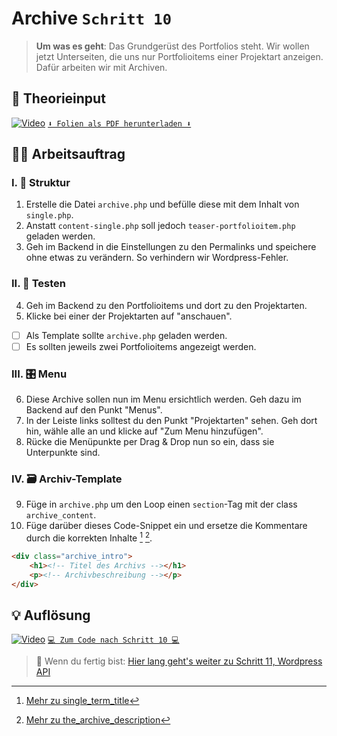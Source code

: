 # Archive `Schritt 10`
> **Um was es geht**: 
> Das Grundgerüst des Portfolios steht.
> Wir wollen jetzt Unterseiten, die uns nur Portfolioitems einer Projektart anzeigen.
> Dafür arbeiten wir mit Archiven.

## 🧠 Theorieinput 
[![Video](https://i3.ytimg.com/vi/mct2aRNIkD4/maxresdefault.jpg)](https://www.youtube.com/watch?v=mct2aRNIkD4)
[`⬇️ Folien als PDF herunterladen ⬇️`](https://drive.google.com/file/d/1y-40UTx93lzDJsQsqe_WfKrkoCWzmhsg/view?usp=share_link)

## 🧑‍💻 Arbeitsauftrag

### I. 🧮 Struktur
1. Erstelle die Datei `archive.php` und befülle diese mit dem Inhalt von `single.php`.
2. Anstatt `content-single.php` soll jedoch `teaser-portfolioitem.php` geladen werden.
3. Geh im Backend in die Einstellungen zu den Permalinks und speichere ohne etwas zu verändern. So verhindern wir Wordpress-Fehler.

### II. 🚦 Testen
4. Geh im Backend zu den Portfolioitems und dort zu den Projektarten. 
5. Klicke bei einer der Projektarten auf "anschauen". 
- [ ] Als Template sollte `archive.php` geladen werden.
- [ ] Es sollten jeweils zwei Portfolioitems angezeigt werden.

### III. 🎛️ Menu
6. Diese Archive sollen nun im Menu ersichtlich werden. Geh dazu im Backend auf den Punkt "Menus".
7. In der Leiste links solltest du den Punkt "Projektarten" sehen. Geh dort hin, wähle alle an und klicke auf "Zum Menu hinzufügen".
8. Rücke die Menüpunkte per Drag & Drop nun so ein, dass sie Unterpunkte sind.

### IV. 🗃️ Archiv-Template
9. Füge in `archive.php` um den Loop einen `section`-Tag mit der class `archive_content`.
10. Füge darüber dieses Code-Snippet ein und ersetze die Kommentare durch die korrekten Inhalte [^1] [^2].
```html
<div class="archive_intro">
    <h1><!-- Titel des Archivs --></h1>
    <p><!-- Archivbeschreibung --></p>
</div>
```


[^1]: [Mehr zu single_term_title](https://developer.wordpress.org/reference/functions/single_term_title/)
[^2]: [Mehr zu the_archive_description](https://developer.wordpress.org/reference/functions/the_archive_description/)

## 💡 Auflösung 
[![Video](https://i3.ytimg.com/vi/WBLcG1xD0gg/maxresdefault.jpg)](https://www.youtube.com/watch?v=WBLcG1xD0gg)
[``💻 Zum Code nach Schritt 10 💻``](after_10-archive)

>  🔗 Wenn du fertig bist:
> [Hier lang geht's weiter zu Schritt 11, Wordpress API](/11_wordpress-api)
